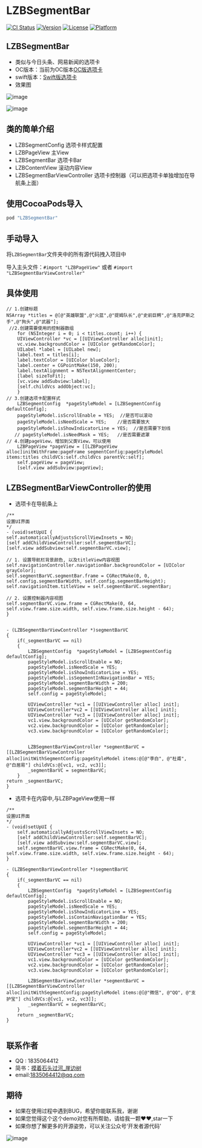 # LZBSegmentBar

[![CI Status](http://img.shields.io/travis/lzbgithubcode/LZBSegmentBar.svg?style=flat)](https://travis-ci.org/lzbgithubcode/LZBSegmentBar)
[![Version](https://img.shields.io/cocoapods/v/LZBSegmentBar.svg?style=flat)](http://cocoapods.org/pods/LZBSegmentBar)
[![License](https://img.shields.io/cocoapods/l/LZBSegmentBar.svg?style=flat)](http://cocoapods.org/pods/LZBSegmentBar)
[![Platform](https://img.shields.io/cocoapods/p/LZBSegmentBar.svg?style=flat)](http://cocoapods.org/pods/LZBSegmentBar)

## LZBSegmentBar

* 类似与今日头条、网易新闻的选项卡
* OC版本：当前为OC版本[OC版选项卡](https://github.com/lzbgithubcode/LZBSegmentBar)
* swift版本：[Swift版选项卡](https://github.com/lzbgithubcode/LZBPageView)
* 效果图

![image](https://github.com/lzbgithubcode/LZBSegmentBar/raw/master/screenshotImage/LZBPageView.gif)

![image](https://github.com/lzbgithubcode/LZBSegmentBar/raw/master/screenshotImage/LZBPageViewContent.gif)

## 类的简单介绍
* LZBSegmentConfig  选项卡样式配置
* LZBPageView    主View
* LZBSegmentBar    选项卡Bar
* LZBContentView   滚动内容View
* LZBSegmentBarViewController  选项卡控制器（可以把选项卡单独增加在导航条上面）


## 使用CocoaPods导入

```ruby
pod "LZBSegmentBar"
```
## 手动导入
将`LZBSegmentBar`文件夹中的所有源代码拽入项目中

导入主头文件：`#import "LZBPageView"` 或者 `#import "LZBSegmentBarViewController"`


## <a id="Example"></a>具体使用
```objc
// 1.创建标题
NSArray *titles = @[@"英雄联盟",@"火蓝",@"提姆队长",@"史前巨鳄",@"洛克萨斯之手",@"狗头",@"武器"];
 //2.创建需要使用的控制器数组
    for (NSInteger i = 0; i < titles.count; i++) {
    UIViewController *vc = [[UIViewController alloc]init];
    vc.view.backgroundColor = [UIColor getRandomColor];
    UILabel *label = [UILabel new];
    label.text = titles[i];
    label.textColor = [UIColor blueColor];
    label.center = CGPointMake(150, 200);
    label.textAlignment = NSTextAlignmentCenter;
    [label sizeToFit];
    [vc.view addSubview:label];
    [self.childVcs addObject:vc];
    }
// 3.创建选项卡配置样式
    LZBSegmentConfig  *pageStyleModel = [LZBSegmentConfig defaultConfig];
    pageStyleModel.isScrollEnable = YES;  //是否可以滚动
    pageStyleModel.isNeedScale = YES;    //是否需要放大
    pageStyleModel.isShowIndicatorLine = YES;  //是否需要下划线
   // pageStyleModel.isNeedMask = YES;   //是否需要遮罩
// 4.创建pageView，增加到父类View，可以使用
    LZBPageView *pageView = [[LZBPageView alloc]initWithFrame:pageFrame segmentConfig:pageStyleModel items:titles childVCs:self.childVcs parentVc:self];
    self.pageView = pageView;
    [self.view addSubview:pageView];
```

## LZBSegmentBarViewController的使用

* 选项卡在导航条上

```objc
/**
设置UI界面
*/
- (void)setUpUI {
self.automaticallyAdjustsScrollViewInsets = NO;
[self addChildViewController:self.segmentBarVC];
[self.view addSubview:self.segmentBarVC.view];

// 1. 设置导航栏背景颜色, 以及titleView内容视图
self.navigationController.navigationBar.backgroundColor = [UIColor grayColor];
self.segmentBarVC.segmentBar.frame = CGRectMake(0, 0, self.config.segmentBarWidth, self.config.segmentBarHeight);
self.navigationItem.titleView = self.segmentBarVC.segmentBar;

// 2. 设置控制器内容视图
self.segmentBarVC.view.frame = CGRectMake(0, 64, self.view.frame.size.width, self.view.frame.size.height - 64);
}


- (LZBSegmentBarViewController *)segmentBarVC
{
    if(_segmentBarVC == nil)
    {
        LZBSegmentConfig  *pageStyleModel = [LZBSegmentConfig defaultConfig];
        pageStyleModel.isScrollEnable = NO;
        pageStyleModel.isNeedScale = YES;
        pageStyleModel.isShowIndicatorLine = YES;
        pageStyleModel.isSegementInNavigationBar = YES;
        pageStyleModel.segmentBarWidth = 200;
        pageStyleModel.segmentBarHeight = 44;
        self.config = pageStyleModel;

        UIViewController *vc1 = [[UIViewController alloc] init];
        UIViewController*vc2 = [[UIViewController alloc] init];
        UIViewController *vc3 = [[UIViewController alloc] init];
        vc1.view.backgroundColor = [UIColor getRandomColor];
        vc2.view.backgroundColor = [UIColor getRandomColor];
        vc3.view.backgroundColor = [UIColor getRandomColor];


        LZBSegmentBarViewController *segmentBarVC = [[LZBSegmentBarViewController alloc]initWithSegmentConfig:pageStyleModel items:@[@"李白", @"杜甫", @"白居易"] childVCs:@[vc1, vc2, vc3]];
        _segmentBarVC = segmentBarVC;
    }
return _segmentBarVC;
}

```

* 选项卡在内容中,与LZBPageView使用一样

```objc 
/**
设置UI界面
*/
- (void)setUpUI {
    self.automaticallyAdjustsScrollViewInsets = NO;
    [self addChildViewController:self.segmentBarVC];
    [self.view addSubview:self.segmentBarVC.view];
    self.segmentBarVC.view.frame = CGRectMake(0, 64, self.view.frame.size.width, self.view.frame.size.height - 64);
}

- (LZBSegmentBarViewController *)segmentBarVC
{
    if(_segmentBarVC == nil)
    {
        LZBSegmentConfig  *pageStyleModel = [LZBSegmentConfig defaultConfig];
        pageStyleModel.isScrollEnable = NO;
        pageStyleModel.isNeedScale = YES;
        pageStyleModel.isShowIndicatorLine = YES;
        pageStyleModel.isContainNavigationBar = YES;
        pageStyleModel.segmentBarWidth = 200;
        pageStyleModel.segmentBarHeight = 44;
        self.config = pageStyleModel;

        UIViewController *vc1 = [[UIViewController alloc] init];
        UIViewController*vc2 = [[UIViewController alloc] init];
        UIViewController *vc3 = [[UIViewController alloc] init];
        vc1.view.backgroundColor = [UIColor getRandomColor];
        vc2.view.backgroundColor = [UIColor getRandomColor];
        vc3.view.backgroundColor = [UIColor getRandomColor];

        LZBSegmentBarViewController *segmentBarVC = [[LZBSegmentBarViewController alloc]initWithSegmentConfig:pageStyleModel items:@[@"微信", @"QQ", @"支护宝"] childVCs:@[vc1, vc2, vc3]];
        _segmentBarVC = segmentBarVC;
    }
    return _segmentBarVC;
}


```


## 联系作者

* QQ : 1835064412
* 简书：[摸着石头过河_崖边树](http://www.jianshu.com/u/268ed1ef819e)
* email:1835064412@qq.com

## 期待
* 如果在使用过程中遇到BUG，希望你能联系我，谢谢
* 如果您觉得这个这个demo对您有所帮助，请给我一颗❤️❤️,star一下
* 如果你想了解更多的开源姿势，可以关注公众号‘开发者源代码’

![image](https://github.com/lzbgithubcode/LZBSegmentBar/raw/master/screenshotImage/developerCoder08.jpg)
